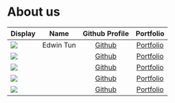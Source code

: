 # About us

Display |   Name    | Github Profile | Portfolio 
--------|:---------:|:--------------:|:---------:
![](https://via.placeholder.com/100.png?text=Photo) | Edwin Tun | [Github](https://github.com/) | [Portfolio](docs/team/johndoe.md)
![](https://via.placeholder.com/100.png?text=Photo) |           | [Github](https://github.com/) | [Portfolio](docs/team/johndoe.md)
![](https://via.placeholder.com/100.png?text=Photo) |           | [Github](https://github.com/) | [Portfolio](docs/team/johndoe.md)
![](https://via.placeholder.com/100.png?text=Photo) |           | [Github](https://github.com/) | [Portfolio](docs/team/johndoe.md)
![](https://via.placeholder.com/100.png?text=Photo) |           | [Github](https://github.com/) | [Portfolio](docs/team/johndoe.md)

